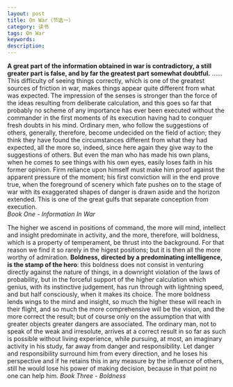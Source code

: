 ```yaml
---
layout: post
title: On War（节选一）
category: 读书
tags: On War
keywords: 
description: 
---
```


__A great part of the information obtained in war is contradictory, a still greater part is false, and by far the greatest part somewhat doubtful.__ 
......
This difficulty of seeing things correctly, which is one of the greatest sources of friction in war, makes things appear quite different from what was expected. The impression of the senses is stronger than the force of the ideas resulting from deliberate calculation, and this goes so far that probably no scheme of any importance has ever been executed without the commander in the first moments of its execution having had to conquer fresh doubts in his mind. Ordinary men, who follow the suggestions of others, generally, therefore, become undecided on the field of action; they think they have found the circumstances different from what they had expected, all the more so, indeed, since here again they give way to the suggestions of others. But even the man who has made his own plans, when he comes to see things with his own eyes, easily loses faith in his former opinion. Firm reliance upon himself must make him proof against the apparent pressure of the moment; his first conviction will in the end prove true, when the foreground of scenery which fate pushes on to the stage of war with its exaggerated shapes of danger is drawn aside and the horizon extended. This is one of the great gulfs that separate conception from execution.  
*Book One - Information In War*


The higher we ascend in positions of command, the more will mind, intellect and insight predominate in activity, and the more, therefore, will boldness, which is a property of temperament, be thrust into the background. For that reason we find it so rarely in the higest positions; but it is then all the more worthy of admiration. 
__Boldness, directed by a predominating intelligence, is the stamp of the hero__: this boldness does not consist in venturing directly against the nature of things, in a downright violation of the laws of probability, but in the forceful support of the higher calculation which genius, with its instinctive judgement, has run through with lightning speed, and but half consciously, when it makes its choice. The more boldness lends wings to the mind and insight, so much the higher these will reach in their flight, and so much the more comprehensive will be the vision, and the more correct the result; but of course only on the assumption that with greater objects greater dangers are associated.
The ordinary man, not to speak of the weak and irresolute, arrives at a correct result in so far as such is possible without living experience, while pursuing, at most, an imaginary activity in his study, far away from danger and responsibility. Let danger and responsibility surround him from every direction, and he loses his perspective and if he retains this in any measure by the influence of others, still he would lose his power of making decision, because in that point no one can help him. 
*Book Three - Boldness*
